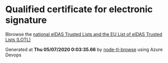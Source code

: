 # Qualified certificate for electronic signature 
 Bbrowse the [national eIDAS Trusted Lists and the EU List of eIDAS Trusted Lists (LOTL)](https://webgate.ec.europa.eu/tl-browser/#/) 
 
 
Generated at **Thu 05/07/2020  0:03:35.66** by [node-tl-browse](https://github.com/ymedlop/node-tl-browser) using Azure Devops 
